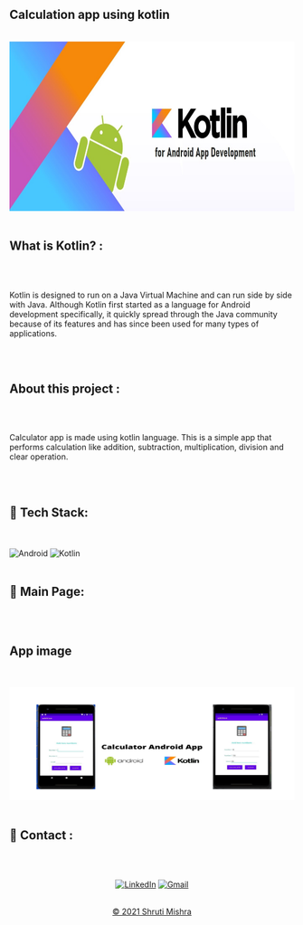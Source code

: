
## Calculation app using kotlin
<br>
<img src="kotlinbanner.jpg" alt="banner" width="900px" height="300px">
<br><br>

<h2> What is Kotlin? :</h2> 
<br><br>
<p>
Kotlin is designed to run on a Java Virtual Machine and can run side by side with Java. Although Kotlin first started as a language for Android development specifically, it quickly spread through the Java community because of its features and has since been used for many types of applications.
</p> 
<br><br>

<h2> About this project : </h2>
<br><br>
<p>
Calculator app is made using kotlin language.
This is a simple app that performs calculation like addition, subtraction, multiplication, division and clear operation.
</p>
<br><br>

## 📌 Tech Stack:
<br><br>
![Android](https://img.shields.io/badge/Android-3DDC84?style=for-the-badge&logo=android&logoColor=white)
![Kotlin](https://img.shields.io/badge/Kotlin-0095D5?&style=for-the-badge&logo=kotlin&logoColor=white)
<br><br>

## 📌 Main Page:
<br><br>
<h2>App image</h2>
<br><br>

<img src="phoneapp.jpeg" alt="output" width="700px" height="200px">
<br><br>



<h2>📌 Contact :</h2>
<br><br>

<div align="center">

<a  href="https://www.linkedin.com/in/shruti-mishra-b270a7203/" target="_blank"><img alt="LinkedIn" src="https://img.shields.io/badge/linkedin%20-%230077B5.svg?&style=for-the-badge&logo=linkedin&logoColor=white" /></a><span>
<a href="mailto:shrutidmishra2002@gmail.com"><img  alt="Gmail" src="https://img.shields.io/badge/Gmail-D14836?style=for-the-badge&logo=gmail&logoColor=white"/></span>

</div>
<br>
<div align="center">
© 2021 Shruti Mishra </div>